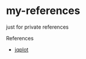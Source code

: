 # my-references
just for private references

References
 - [jqplot](http://aungjcs.github.io/my-references/jqplot/ref.html)
